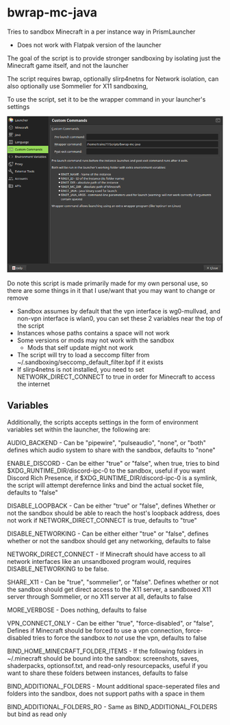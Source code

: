# bwrap-mc-java

Tries to sandbox Minecraft in a per instance way in PrismLauncher

- Does not work with Flatpak version of the launcher

The goal of the script is to provide stronger sandboxing by isolating just the Minecraft game itself, and not the launcher

The script requires bwrap, optionally slirp4netns for Network isolation, can also optionally use Sommelier for X11 sandboxing,

To use the script, set it to be the wrapper command in your launcher's settings

![image](Screenshots/screenshot1.png)

Do note this script is made primarily made for my own personal use, so there are some things in it that I use/want that you may want to change or remove

- Sandbox assumes by default that the vpn interface is wg0-mullvad, and non-vpn interface is wlan0, you can set these 2 variables near the top of the script
- Instances whose paths contains a space will not work
- Some versions or mods may not work with the sandbox
	+ Mods that self update might not work 
- The script will try to load a seccomp filter from ~/.sandboxing/seccomp_default_filter.bpf if it exists
- If slirp4netns is not installed, you need to set NETWORK_DIRECT_CONNECT to true in order for Minecraft to access the internet

## Variables

Additionally, the scripts accepts settings in the form of environment variables set within the launcher, the following are:

AUDIO_BACKEND - Can be "pipewire", "pulseaudio", "none", or "both" defines which audio system to share with the sandbox, defaults to "none"

ENABLE_DISCORD - Can be either "true" or "false", when true, tries to bind $XDG_RUNTIME_DIR/discord-ipc-0 to the sandbox, useful if you want Discord Rich Presence, if $XDG_RUNTIME_DIR/discord-ipc-0 is a symlink, the script will attempt derefernce links and bind the actual socket file, defaults to "false"

DISABLE_LOOPBACK - Can be either "true" or "false", defines Whether or not the sandbox should be able to reach the host's loopback address, does not work if NETWORK_DIRECT_CONNECT is true, defaults to "true" 

DISABLE_NETWORKING - Can be either either "true" or "false", defines whether or not the sandbox should get any networking, defaults to false

NETWORK_DIRECT_CONNECT - If Minecraft should have access to all network interfaces like an unsandboxed program would, requires DISABLE_NETWORKING to be false.

SHARE_X11 - Can be "true", "sommelier", or "false". Defines whether or not the sandbox should get direct access to the X11 server, a sandboxed X11 server through Sommelier, or no X11 server at all, defaults to false

MORE_VERBOSE - Does nothing, defaults to false


VPN_CONNECT_ONLY - Can be either "true", "force-disabled", or "false", Defines if Minecraft should be forced to use a vpn connection, force-disabled tries to force the sandbox to *not* use the vpn, defaults to false

BIND_HOME_MINECRAFT_FOLDER_ITEMS - If the following folders in ~/.minecraft should be bound into the sandbox: screenshots, saves, shaderpacks, optionsof.txt, and read-only resourcepacks, useful if you want to share these folders between instances, defaults to false

BIND_ADDITIONAL_FOLDERS - Mount additional space-seperated files and folders into the sandbox, does not support paths with a space in them

BIND_ADDITIONAL_FOLDERS_RO - Same as BIND_ADDITIONAL_FOLDERS but bind as read only

